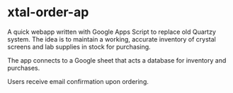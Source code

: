 # xtal-order-ap
A quick webapp written with Google Apps Script to replace old Quartzy system. The idea is to maintain a working, accurate inventory of crystal screens and lab supplies in stock for purchasing.

The app connects to a Google sheet that acts a database for inventory and purchases.

Users receive email confirmation upon ordering. 
